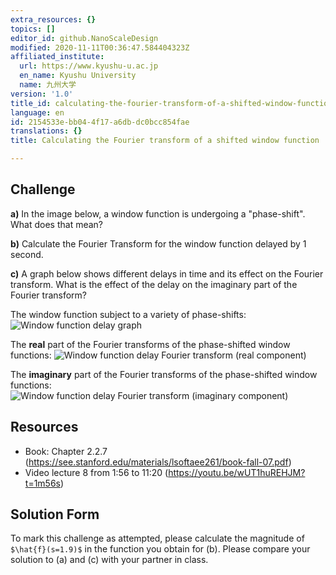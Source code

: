 ```yaml
---
extra_resources: {}
topics: []
editor_id: github.NanoScaleDesign
modified: 2020-11-11T00:36:47.584404323Z
affiliated_institute:
  url: https://www.kyushu-u.ac.jp
  en_name: Kyushu University
  name: 九州大学
version: '1.0'
title_id: calculating-the-fourier-transform-of-a-shifted-window-function
language: en
id: 2154533e-bb04-4f17-a6db-dc0bcc854fae
translations: {}
title: Calculating the Fourier transform of a shifted window function

---
```


## Challenge
**a)** In the image below, a window function is undergoing a "phase-shift". What does that mean?

**b)** Calculate the Fourier Transform for the window function delayed by 1 second.

**c)** A graph below shows different delays in time and its effect on the Fourier transform. What is the effect of the delay on the imaginary part of the Fourier transform?

The window function subject to a variety of phase-shifts: ![Window function delay graph](/api/v0/teachers/github.NanoScaleDesign/resources/public/4410d479-962f-401f-933a-cfef4292e0ee.jpeg/4410d479-962f-401f-933a-cfef4292e0ee.jpeg)

The **real** part of the Fourier transforms of the phase-shifted window functions: ![Window function delay Fourier transform (real component)](/api/v0/teachers/github.NanoScaleDesign/resources/public/ba186c05-ddcc-478b-807f-a9db43710782.jpeg/ba186c05-ddcc-478b-807f-a9db43710782.jpeg)

The **imaginary** part of the Fourier transforms of the phase-shifted window functions: ![Window function delay Fourier transform (imaginary component)](/api/v0/teachers/github.NanoScaleDesign/resources/public/494d8ede-b671-43ff-a8a6-0df184678d85.jpeg/494d8ede-b671-43ff-a8a6-0df184678d85.jpeg)

## Resources
- Book: Chapter 2.2.7 (https://see.stanford.edu/materials/lsoftaee261/book-fall-07.pdf)
- Video lecture 8 from 1:56 to 11:20 (https://youtu.be/wUT1huREHJM?t=1m56s)



## Solution Form
To mark this challenge as attempted, please calculate the magnitude of `$\hat{f}(s=1.9)$` in the function you obtain for (b).
Please compare your solution to (a) and (c) with your partner in class.
